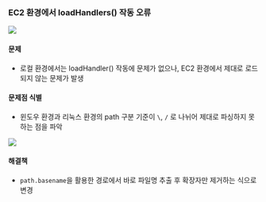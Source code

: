 ### EC2 환경에서 loadHandlers() 작동 오류

![](https://velog.velcdn.com/images/r_louis/post/07390590-44fb-4617-888c-24395ccc9d55/image.png)

#### 문제

- 로컬 환경에서는 loadHandler() 작동에 문제가 없으나, EC2 환경에서 제대로 로드되지 않는 문제가 발생

#### 문제점 식별

- 윈도우 환경과 리눅스 환경의 path 구분 기준이 `\`, `/` 로 나뉘어 제대로 파싱하지 못하는 점을 파악

![](https://velog.velcdn.com/images/r_louis/post/6e382b9f-4ff8-4b80-96b8-d4038272f89d/image.png)

#### 해결책

- `path.basename`을 활용한 경로에서 바로 파일명 추출 후 확장자만 제거하는 식으로 변경
